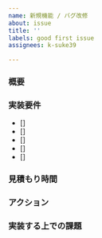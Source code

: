 ```yaml
---
name: 新規機能 / バグ改修
about: issue
title: ''
labels: good first issue
assignees: k-suke39

---
```


### 概要

### 実装要件
- []
- []
- []
- []
- []

### 見積もり時間

### アクション

### 実装する上での課題
